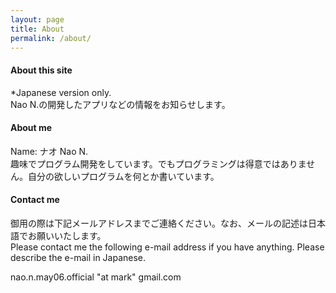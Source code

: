 ```yaml
---
layout: page
title: About
permalink: /about/
---
```


#### About this site
*Japanese version only.  
Nao N.の開発したアプリなどの情報をお知らせします。  

#### About me
Name: ナオ Nao N.  
趣味でプログラム開発をしています。でもプログラミングは得意ではありません。自分の欲しいプログラムを何とか書いています。  

#### Contact me
御用の際は下記メールアドレスまでご連絡ください。なお、メールの記述は日本語でお願いいたします。  
Please contact me the following e-mail address if you have anything. Please describe the e-mail in Japanese.  

nao.n.may06.official "at mark" gmail.com

